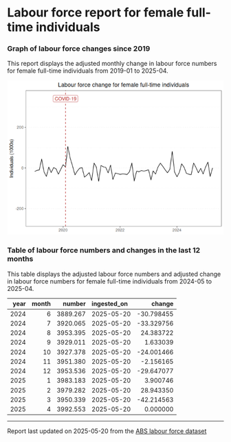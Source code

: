 Labour force report for female full-time individuals
================

### Graph of labour force changes since 2019

This report displays the adjusted monthly change in labour force numbers
for female full-time individuals from 2019-01 to 2025-04.

![](female_full-time_report_files/figure-gfm/unnamed-chunk-2-1.png)<!-- -->

### Table of labour force numbers and changes in the last 12 months

This table displays the adjusted labour force numbers and adjusted
change in labour force numbers for female full-time individuals from
2024-05 to 2025-04.

| year | month |   number | ingested_on |     change |
|-----:|------:|---------:|:------------|-----------:|
| 2024 |     6 | 3889.267 | 2025-05-20  | -30.798455 |
| 2024 |     7 | 3920.065 | 2025-05-20  | -33.329756 |
| 2024 |     8 | 3953.395 | 2025-05-20  |  24.383722 |
| 2024 |     9 | 3929.011 | 2025-05-20  |   1.633039 |
| 2024 |    10 | 3927.378 | 2025-05-20  | -24.001466 |
| 2024 |    11 | 3951.380 | 2025-05-20  |  -2.156165 |
| 2024 |    12 | 3953.536 | 2025-05-20  | -29.647077 |
| 2025 |     1 | 3983.183 | 2025-05-20  |   3.900746 |
| 2025 |     2 | 3979.282 | 2025-05-20  |  28.943350 |
| 2025 |     3 | 3950.339 | 2025-05-20  | -42.214563 |
| 2025 |     4 | 3992.553 | 2025-05-20  |   0.000000 |

------------------------------------------------------------------------

Report last updated on 2025-05-20 from the [ABS labour force
dataset](https://www.abs.gov.au/statistics/labour/employment-and-unemployment/labour-force-australia/latest-release)
